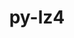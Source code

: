 ---
title: "py-lz4"
layout: cache
categories: [package, develop]
meta: {"compilers": ["gcc@11.4.0", "gcc@13.2.0"], "num_specs": 55, "num_specs_by_stack": {"hep": 55, "root": 55}, "oss": ["ubuntu22.04", "ubuntu24.04"], "platforms": ["linux"], "stacks": ["hep", "root"], "targets": ["x86_64_v3"], "versions": ["4.0.2"]}
spec_details: [{"compiler": "gcc@11.4.0", "hash": "2gxkv5qny2oeciqpk2uidjm5wfotk5jf", "os": "ubuntu22.04", "platform": "linux", "size": "-", "stacks": ["hep", "root"], "target": "x86_64_v3", "variants": ["build_system=python_pip"], "versions": ["4.0.2"]}, {"compiler": "gcc@13.2.0", "hash": "2lv72uh5g6eo3oc5fg7rnjcda226topf", "os": "ubuntu24.04", "platform": "linux", "size": "-", "stacks": ["hep", "root"], "target": "x86_64_v3", "variants": ["build_system=python_pip"], "versions": ["4.0.2"]}, {"compiler": "gcc@13.2.0", "hash": "2okdblaolypuqpabixi7t7cewcc5x6bg", "os": "ubuntu24.04", "platform": "linux", "size": "-", "stacks": ["hep", "root"], "target": "x86_64_v3", "variants": ["build_system=python_pip"], "versions": ["4.0.2"]}, {"compiler": "gcc@11.4.0", "hash": "2y52yes3eeauesne2icvw5uaahh26iyf", "os": "ubuntu22.04", "platform": "linux", "size": "-", "stacks": ["hep", "root"], "target": "x86_64_v3", "variants": ["build_system=python_pip"], "versions": ["4.0.2"]}, {"compiler": "gcc@13.2.0", "hash": "32fncos2ryn73rfe6uaitz3rwbbhl46x", "os": "ubuntu24.04", "platform": "linux", "size": "-", "stacks": ["hep", "root"], "target": "x86_64_v3", "variants": ["build_system=python_pip"], "versions": ["4.0.2"]}, {"compiler": "gcc@11.4.0", "hash": "33fjhhjrn6gfo6fiulzuijnn3prqt5sd", "os": "ubuntu22.04", "platform": "linux", "size": "-", "stacks": ["hep", "root"], "target": "x86_64_v3", "variants": ["build_system=python_pip"], "versions": ["4.0.2"]}, {"compiler": "gcc@11.4.0", "hash": "3irkfhrmj7qaanzikmn3cqvplnmvk52q", "os": "ubuntu22.04", "platform": "linux", "size": "-", "stacks": ["hep", "root"], "target": "x86_64_v3", "variants": ["build_system=python_pip"], "versions": ["4.0.2"]}, {"compiler": "gcc@13.2.0", "hash": "3oqtsdlemljkf5chfdmi5b5jqh4jxq5p", "os": "ubuntu24.04", "platform": "linux", "size": "-", "stacks": ["hep", "root"], "target": "x86_64_v3", "variants": ["build_system=python_pip"], "versions": ["4.0.2"]}, {"compiler": "gcc@11.4.0", "hash": "45cwqisef6l5bdowjok5o6w5wgn4sd2m", "os": "ubuntu22.04", "platform": "linux", "size": "-", "stacks": ["hep", "root"], "target": "x86_64_v3", "variants": ["build_system=python_pip"], "versions": ["4.0.2"]}, {"compiler": "gcc@11.4.0", "hash": "4po6jgv5hmjigpjvurakm7t3dlx5nry3", "os": "ubuntu22.04", "platform": "linux", "size": "-", "stacks": ["hep", "root"], "target": "x86_64_v3", "variants": ["build_system=python_pip"], "versions": ["4.0.2"]}, {"compiler": "gcc@11.4.0", "hash": "4x7xpqvuupy4cud5psgl2g6yowsav3lw", "os": "ubuntu22.04", "platform": "linux", "size": "-", "stacks": ["hep", "root"], "target": "x86_64_v3", "variants": ["build_system=python_pip"], "versions": ["4.0.2"]}, {"compiler": "gcc@13.2.0", "hash": "5l66yxd5qjlmhb7nhws7mdl3u3s6sct3", "os": "ubuntu24.04", "platform": "linux", "size": "-", "stacks": ["hep", "root"], "target": "x86_64_v3", "variants": ["build_system=python_pip"], "versions": ["4.0.2"]}, {"compiler": "gcc@11.4.0", "hash": "7vyg333xku6nqltfy7bvujkyqfxhlaif", "os": "ubuntu22.04", "platform": "linux", "size": "-", "stacks": ["hep", "root"], "target": "x86_64_v3", "variants": ["build_system=python_pip"], "versions": ["4.0.2"]}, {"compiler": "gcc@13.2.0", "hash": "a5klpluftpk5hgzuabvyr6fnd6jlwljk", "os": "ubuntu24.04", "platform": "linux", "size": "-", "stacks": ["hep", "root"], "target": "x86_64_v3", "variants": ["build_system=python_pip"], "versions": ["4.0.2"]}, {"compiler": "gcc@11.4.0", "hash": "abpqfdxenn5zm4xkg6o2il6dmx6la7bt", "os": "ubuntu22.04", "platform": "linux", "size": "-", "stacks": ["hep", "root"], "target": "x86_64_v3", "variants": ["build_system=python_pip"], "versions": ["4.0.2"]}, {"compiler": "gcc@11.4.0", "hash": "aybq77jdquhx4yxm2ehvb2tuwbnasdgp", "os": "ubuntu22.04", "platform": "linux", "size": "-", "stacks": ["hep", "root"], "target": "x86_64_v3", "variants": ["build_system=python_pip"], "versions": ["4.0.2"]}, {"compiler": "gcc@11.4.0", "hash": "buxohzlnqiw2iy5tytudgavkuqphlc5y", "os": "ubuntu22.04", "platform": "linux", "size": "-", "stacks": ["hep", "root"], "target": "x86_64_v3", "variants": ["build_system=python_pip"], "versions": ["4.0.2"]}, {"compiler": "gcc@13.2.0", "hash": "dawlmsre5ms2rnrojfec4y66vpn3pein", "os": "ubuntu24.04", "platform": "linux", "size": "-", "stacks": ["hep", "root"], "target": "x86_64_v3", "variants": ["build_system=python_pip"], "versions": ["4.0.2"]}, {"compiler": "gcc@13.2.0", "hash": "deemxvxgzty3bh5wzwqvywm6mu6g2pab", "os": "ubuntu24.04", "platform": "linux", "size": "-", "stacks": ["hep", "root"], "target": "x86_64_v3", "variants": ["build_system=python_pip"], "versions": ["4.0.2"]}, {"compiler": "gcc@11.4.0", "hash": "drgecd7ea537yu26eanzlrsd3ajjdmms", "os": "ubuntu22.04", "platform": "linux", "size": "-", "stacks": ["hep", "root"], "target": "x86_64_v3", "variants": ["build_system=python_pip"], "versions": ["4.0.2"]}, {"compiler": "gcc@11.4.0", "hash": "h3oph5a5arw7yu2c5psvezktewh4t7cy", "os": "ubuntu22.04", "platform": "linux", "size": "-", "stacks": ["hep", "root"], "target": "x86_64_v3", "variants": ["build_system=python_pip"], "versions": ["4.0.2"]}, {"compiler": "gcc@11.4.0", "hash": "hc6rlmviv2gqmiywzsccyjm74uhhxbyx", "os": "ubuntu22.04", "platform": "linux", "size": "-", "stacks": ["hep", "root"], "target": "x86_64_v3", "variants": ["build_system=python_pip"], "versions": ["4.0.2"]}, {"compiler": "gcc@11.4.0", "hash": "hcte3gfeoaobsnckzxlpsnfmsjt767hp", "os": "ubuntu22.04", "platform": "linux", "size": "-", "stacks": ["hep", "root"], "target": "x86_64_v3", "variants": ["build_system=python_pip"], "versions": ["4.0.2"]}, {"compiler": "gcc@13.2.0", "hash": "hrmrbnwdfd37g7yo7nzh5lkh7lazxbyw", "os": "ubuntu24.04", "platform": "linux", "size": "-", "stacks": ["hep", "root"], "target": "x86_64_v3", "variants": ["build_system=python_pip"], "versions": ["4.0.2"]}, {"compiler": "gcc@11.4.0", "hash": "i455hgjcymujkx23r6z53akkrcq6zcqu", "os": "ubuntu22.04", "platform": "linux", "size": "-", "stacks": ["hep", "root"], "target": "x86_64_v3", "variants": ["build_system=python_pip"], "versions": ["4.0.2"]}, {"compiler": "gcc@11.4.0", "hash": "id27xpgeos5tpydlneq5vxtxyto3ar2g", "os": "ubuntu22.04", "platform": "linux", "size": "-", "stacks": ["hep", "root"], "target": "x86_64_v3", "variants": ["build_system=python_pip"], "versions": ["4.0.2"]}, {"compiler": "gcc@13.2.0", "hash": "imgvkzpbaern5jx4dlrbivbf2x55as2u", "os": "ubuntu24.04", "platform": "linux", "size": "-", "stacks": ["hep", "root"], "target": "x86_64_v3", "variants": ["build_system=python_pip"], "versions": ["4.0.2"]}, {"compiler": "gcc@11.4.0", "hash": "jpovzoe3um34aacohr6kvuoakkgoe4e6", "os": "ubuntu22.04", "platform": "linux", "size": "-", "stacks": ["hep", "root"], "target": "x86_64_v3", "variants": ["build_system=python_pip"], "versions": ["4.0.2"]}, {"compiler": "gcc@11.4.0", "hash": "mz4qei2edmpbr5ky47hhhfi6matorlcw", "os": "ubuntu22.04", "platform": "linux", "size": "-", "stacks": ["hep", "root"], "target": "x86_64_v3", "variants": ["build_system=python_pip"], "versions": ["4.0.2"]}, {"compiler": "gcc@11.4.0", "hash": "ne56rovkvuoydqieggqrs4t5htlghirz", "os": "ubuntu22.04", "platform": "linux", "size": "-", "stacks": ["hep", "root"], "target": "x86_64_v3", "variants": ["build_system=python_pip"], "versions": ["4.0.2"]}, {"compiler": "gcc@11.4.0", "hash": "nf3ioeprotjee2buuvbjv6m5pqsi3abx", "os": "ubuntu22.04", "platform": "linux", "size": "-", "stacks": ["hep", "root"], "target": "x86_64_v3", "variants": ["build_system=python_pip"], "versions": ["4.0.2"]}, {"compiler": "gcc@13.2.0", "hash": "ng4iuawrvqsr2yfobwuogzugvrlrb3t5", "os": "ubuntu24.04", "platform": "linux", "size": "-", "stacks": ["hep", "root"], "target": "x86_64_v3", "variants": ["build_system=python_pip"], "versions": ["4.0.2"]}, {"compiler": "gcc@11.4.0", "hash": "nqfzunjlxjvuqcmtgitstecv2rcisv62", "os": "ubuntu22.04", "platform": "linux", "size": "-", "stacks": ["hep", "root"], "target": "x86_64_v3", "variants": ["build_system=python_pip"], "versions": ["4.0.2"]}, {"compiler": "gcc@13.2.0", "hash": "ofu2eghswkcbwkon5uuoqtgq4r3qljar", "os": "ubuntu24.04", "platform": "linux", "size": "-", "stacks": ["hep", "root"], "target": "x86_64_v3", "variants": ["build_system=python_pip"], "versions": ["4.0.2"]}, {"compiler": "gcc@11.4.0", "hash": "owcwpkqju74rpg6k5fwof4jlpfw6d2pv", "os": "ubuntu22.04", "platform": "linux", "size": "-", "stacks": ["hep", "root"], "target": "x86_64_v3", "variants": ["build_system=python_pip"], "versions": ["4.0.2"]}, {"compiler": "gcc@11.4.0", "hash": "owfg3yq3ljolfcwdxcfpwjsqkdwbs6jb", "os": "ubuntu22.04", "platform": "linux", "size": "-", "stacks": ["hep", "root"], "target": "x86_64_v3", "variants": ["build_system=python_pip"], "versions": ["4.0.2"]}, {"compiler": "gcc@13.2.0", "hash": "ppra77switoypgtfdlrkyf3xkdrggpz4", "os": "ubuntu24.04", "platform": "linux", "size": "-", "stacks": ["hep", "root"], "target": "x86_64_v3", "variants": ["build_system=python_pip"], "versions": ["4.0.2"]}, {"compiler": "gcc@11.4.0", "hash": "qbimhxjwtsrzjolez3zpg2xqvg25sav3", "os": "ubuntu22.04", "platform": "linux", "size": "-", "stacks": ["hep", "root"], "target": "x86_64_v3", "variants": ["build_system=python_pip"], "versions": ["4.0.2"]}, {"compiler": "gcc@11.4.0", "hash": "qjbb2fomuzvoc3xizelcxxi5j5wiwlsm", "os": "ubuntu22.04", "platform": "linux", "size": "-", "stacks": ["hep", "root"], "target": "x86_64_v3", "variants": ["build_system=python_pip"], "versions": ["4.0.2"]}, {"compiler": "gcc@11.4.0", "hash": "qq5yh7wuzrcrgrqsw2csdajx5uiwgjeb", "os": "ubuntu22.04", "platform": "linux", "size": "-", "stacks": ["hep", "root"], "target": "x86_64_v3", "variants": ["build_system=python_pip"], "versions": ["4.0.2"]}, {"compiler": "gcc@11.4.0", "hash": "rwgcnda3ry5bfggm4elwmibkgklkfn4q", "os": "ubuntu22.04", "platform": "linux", "size": "-", "stacks": ["hep", "root"], "target": "x86_64_v3", "variants": ["build_system=python_pip"], "versions": ["4.0.2"]}, {"compiler": "gcc@13.2.0", "hash": "su4lqw6jbvbqpeidjhzqsaf6jwqrtzcp", "os": "ubuntu24.04", "platform": "linux", "size": "-", "stacks": ["hep", "root"], "target": "x86_64_v3", "variants": ["build_system=python_pip"], "versions": ["4.0.2"]}, {"compiler": "gcc@13.2.0", "hash": "u4oi7glzncc6mcmsrl3jmwwwyteqgskv", "os": "ubuntu24.04", "platform": "linux", "size": "-", "stacks": ["hep", "root"], "target": "x86_64_v3", "variants": ["build_system=python_pip"], "versions": ["4.0.2"]}, {"compiler": "gcc@13.2.0", "hash": "ukjoi7zobnrpypdij4nouu4krhflvpud", "os": "ubuntu24.04", "platform": "linux", "size": "-", "stacks": ["hep", "root"], "target": "x86_64_v3", "variants": ["build_system=python_pip"], "versions": ["4.0.2"]}, {"compiler": "gcc@13.2.0", "hash": "uu6dpqlybcjo3mg3gdqgdaze76jjok6u", "os": "ubuntu24.04", "platform": "linux", "size": "-", "stacks": ["hep", "root"], "target": "x86_64_v3", "variants": ["build_system=python_pip"], "versions": ["4.0.2"]}, {"compiler": "gcc@13.2.0", "hash": "v34blc6mqzuyejfmzhsw5jwe7ltbfc7o", "os": "ubuntu24.04", "platform": "linux", "size": "-", "stacks": ["hep", "root"], "target": "x86_64_v3", "variants": ["build_system=python_pip"], "versions": ["4.0.2"]}, {"compiler": "gcc@11.4.0", "hash": "vuvtyis6tljj2nxwwugktdywysrar6g7", "os": "ubuntu22.04", "platform": "linux", "size": "-", "stacks": ["hep", "root"], "target": "x86_64_v3", "variants": ["build_system=python_pip"], "versions": ["4.0.2"]}, {"compiler": "gcc@11.4.0", "hash": "wqktsvotjazetb7xwltcgp3mt7m7otsd", "os": "ubuntu22.04", "platform": "linux", "size": "-", "stacks": ["hep", "root"], "target": "x86_64_v3", "variants": ["build_system=python_pip"], "versions": ["4.0.2"]}, {"compiler": "gcc@11.4.0", "hash": "wymkjf4ejacryvxjz23ig3amkmwzbbn2", "os": "ubuntu22.04", "platform": "linux", "size": "-", "stacks": ["hep", "root"], "target": "x86_64_v3", "variants": ["build_system=python_pip"], "versions": ["4.0.2"]}, {"compiler": "gcc@11.4.0", "hash": "xntcwcqsxb32qsqda2zuxexrzsepsdi4", "os": "ubuntu22.04", "platform": "linux", "size": "-", "stacks": ["hep", "root"], "target": "x86_64_v3", "variants": ["build_system=python_pip"], "versions": ["4.0.2"]}, {"compiler": "gcc@11.4.0", "hash": "yamd6twh3ltybh6vj7m3zyfkgxn4deva", "os": "ubuntu22.04", "platform": "linux", "size": "-", "stacks": ["hep", "root"], "target": "x86_64_v3", "variants": ["build_system=python_pip"], "versions": ["4.0.2"]}, {"compiler": "gcc@11.4.0", "hash": "yeaeqosbuzpt3agkasgjxjtzigotlquj", "os": "ubuntu22.04", "platform": "linux", "size": "-", "stacks": ["hep", "root"], "target": "x86_64_v3", "variants": ["build_system=python_pip"], "versions": ["4.0.2"]}, {"compiler": "gcc@11.4.0", "hash": "ylgiee45mo2do54vejyxkhmb5txz63eh", "os": "ubuntu22.04", "platform": "linux", "size": "-", "stacks": ["hep", "root"], "target": "x86_64_v3", "variants": ["build_system=python_pip"], "versions": ["4.0.2"]}, {"compiler": "gcc@11.4.0", "hash": "zgiuiscxlvukkoiowgt67s2ekiewdtwe", "os": "ubuntu22.04", "platform": "linux", "size": "-", "stacks": ["hep", "root"], "target": "x86_64_v3", "variants": ["build_system=python_pip"], "versions": ["4.0.2"]}, {"compiler": "gcc@13.2.0", "hash": "zzaqs5g753kdvxuhuij4kthggk6dvpdu", "os": "ubuntu24.04", "platform": "linux", "size": "-", "stacks": ["hep", "root"], "target": "x86_64_v3", "variants": ["build_system=python_pip"], "versions": ["4.0.2"]}]
---